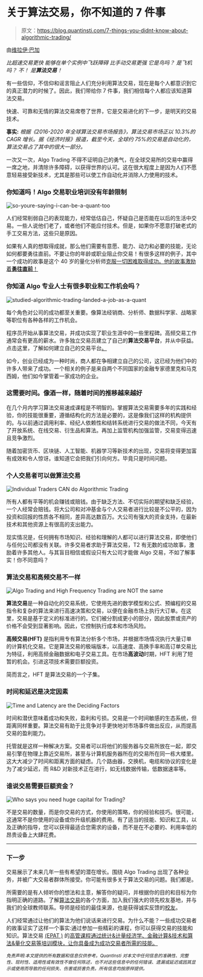 # 关于算法交易，你不知道的 7 件事

> 原文：<https://blog.quantinsti.com/7-things-you-didnt-know-about-algorithmic-trading/>

由[维拉伊·巴加](https://www.linkedin.com/in/virajbhagat/)

*比超速交易更快* *能够在单个实例中飞跃障碍* *比手动交易更强* *它是鸟吗？* *是飞机吗？* *不！* *是**算法交易**！*

有一些信仰，不信仰和谣言阻止人们充分利用算法交易，现在是每个人都意识到它的真正潜力的时候了。因此，我们带给你 7 件事，我们相信每个人都应该知道算法交易。

快速、可靠和无情的算法交易席卷了世界，它是交易进化的下一步，是明天的交易技术。

**事实:** *根据《2016-2020 年全球算法交易市场报告》，算法交易市场正以 10.3%的 CAGR 增长。据《经济时报》报道，截至今天，全球约 75%的交易是自动化的，算法交易占了其中的很大一部分。*

一次又一次，Algo Trading 不得不证明自己的勇气，在全球交易所的交易中赢得一席之地，并清除许多障碍，以获得世界的认可。这在很大程度上是因为人们不愿意轻易接受新技术，尤其是那些可以使工作自动化并消除人力使用的技术。

### 你知道吗！Algo 交易职业培训没有年龄限制

![so-youre-saying-i-can-be-a-quant-too](img/5921675fb2973624f4b3ee80b66fbfe2.png)

人们经常削弱自己的表现能力，经常低估自己，怀疑自己是否能在以后的生活中交易。一些人说他们老了，或者他们不能应付技术。但是，如果你不愿意打破老式的手工交易方法，这些只是原因。

如果有人真的想取得成就，那么他们需要有意愿、能力、动力和必要的技能，无论如何都要勇往直前。不要让你的年龄或职业阻止你交易！有很多这样的例子，其中一个成功的故事是这个 40 岁的量化分析师[克服一切困难取得成功。他的故事激励着**勇往直前**！](https://blog.quantinsti.com/can-i-be-a-quant-trader-in-my-40s/)

### 你知道 Algo 专业人士有很多职业和工作机会吗？

![studied-algorithmic-trading-landed-a-job-as-a-quant](img/746994d0680e033b4aeb0bbeae2b1c8d.png)

每个角色对公司的成功都至关重要。像算法经销商、分析师、数据科学家、战略家等职位有各种各样的工作机会。

程序员开始从事算法交易，并成功实现了职业生涯中的一些里程碑。高频交易工作通常会有更高的薪水。许多独立交易员建立了自己的**算法交易平台**，并从中获益。点击这里，了解如何建立自己的交易平台[。](https://blog.quantinsti.com/setting-up-an-algo-trading-desk/)

如今，创业已经成为一种时尚，商人都在争相建立自己的公司，这已经为他们中的许多人带来了成功。一个相关的例子是来自两个不同国家的金融专家德里克和马克西姆，他们如今掌管着一家成功的企业。

### 这需要时间。像酒一样，随着时间的推移越来越好

在几个月内学习算法交易速成课程是不明智的。掌握算法交易需要多年的实践和经验，你的技能很重要，遵循结构化的方法是必要的，这是像我们这样的机构提供的。与以前通过调用利率、经纪人依赖性和结转系统进行交易的做法不同，今天有了开放系统、在线交易、衍生品和算法。再加上监管机构加强监管，交易变得迅速且竞争激烈。

随着加密货币、区块链、人工智能、机器学习等新技术的出现，交易将变得更加富有成效和令人惊讶。谁知道它会把我们引向何方。毕竟只是时间问题。

### **个人交易者可以做算法交易**

![Individual Traders CAN do Algorithmic Trading](img/970b32ad3fa35befa88c3febea813bf6.png)

所有人都有平等的机会赚钱或赔钱。由于缺乏方法、不切实际的期望和缺乏经验，一个人经常会赔钱。将大公司和对冲基金与个人交易者进行比较是不公平的，因为投资和回报的性质各不相同，差异高达数百万。大公司有强大的资金支持，在最新技术和其他资源上有很高的支出能力。

现实情况是，任何拥有市场知识、经验和理解的人都可以进行算法交易，即使他们与任何公司都没有关联。许多交易者求助于算法交易，T2 有无数的成功故事，激励着许多其他人。与其盲目相信或假设只有大公司才能做 Algo 交易，不如了解事实！你不同意吗？

### **算法交易和高频交易不一样**

![Algo Trading and High Frequency Trading are NOT the same](img/c4be973bbcd9666c0bb9f5363194b621.png)

**算法交易**是一种自动化的交易系统，它使用先进的数学模型和公式、预编程的交易指令和复杂的算法来进行高速决策和交易，以便在金融市场上执行大订单。在这里，交易是基于定义的标准进行的。它们被分割成更小的部分，因此股票或资产的价格不会受到显著影响。因此，它控制执行成本和市场风险。

**高频交易(HFT)** 是指利用专有算法分析多个市场，并根据市场情况执行大量订单的计算机化交易。它是算法交易的极端版本，以高速度、高换手率和高订单交易比为特征，利用高频金融数据和电子交易工具。在市场**高波动**时期，HFT 利用了短暂的机会。引进这项技术需要巨额投资。

简而言之，HFT 是算法交易的一个子集。

### **时间和延迟是决定因素**

![Time and Latency are the Deciding Factors](img/4f1b93cd3a1b11d8603e0f13e89cb671.png)

时间和潜伏意味着成功和失败，盈利和亏损。交易是一个时间敏感的生态系统，但距离同样重要。算法交易有助于比竞争对手更快地对市场事件做出反应，从而提高交易的盈利能力。

托管就是这样一种解决方案。交易者可以将他们的服务器与交易所放在一起，即交易引擎在物理上靠近交易所，甚至与计算机服务器所在的交易所在同一栋大楼里。这大大减少了时间和距离方面的疑虑。几个路由器，交换机，电缆和协议的变化是为了减少延迟，而 R&D 对新技术正在进行，如无线数据传输，低数据速率等。

### 谁说交易需要巨额资金？

![Who says you need huge capital for Trading?](img/c55db6133526232c72843a45b0186fc8.png)

不是交易的数量，而是你交易的方式，你使用的策略，你的经验和技巧。很可能，这通常不是你使用的设备或你升级机器的费用。有了适当的技能、知识和工具，以及正确的指导，您可以获得最适合您需求的设备，而不是在不必要的、利用率低的昂贵设备上大肆花费。

* * *

### **下一步**

交易展示了未来几年一些有希望的潜在增长。围绕 Algo Trading 出现了各种业务，并被广大交易者群体所接受。你可能有很多关于算法交易的问题。我们都是。

所需要的是有人倾听你的想法和主意，解答你的疑问，并根据你的目的和目标为你指明正确的道路。了解[算法交易](https://www.quantinsti.com/)的各个方面，加入我们强大的领先校友基地，并与我们的全球教师联系。导师是经验的最佳来源，也是获得诚实反馈的[校友](https://www.quantinsti.com/alumni/)。

人们经常通过让他们的算法为他们说话来进行交易。为什么不能？一些成功交易者的故事证实了这样一个事实:通过参加一些精彩的课程，你可以获得交易的技能和知识。算法交易 [(EPAT )](https://www.quantinsti.com/epat/) 的[高管课程通过统计&计量经济学、金融计算&技术和算法&量化交易等培训模块，让你具备成为成功交易者所需的技能。](https://www.quantinsti.com/epat/)

<small>*免责声明:本文提供的所有数据和信息仅供参考。QuantInsti 对本文中任何信息的准确性、完整性、现时性、适用性或有效性不做任何陈述，也不对这些信息中的任何错误、遗漏或延迟或因其显示或使用而导致的任何损失、伤害或损害负责。所有信息均按原样提供。*</small>